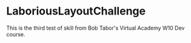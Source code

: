 # LaboriousLayoutChallenge
This is the third test of skill from Bob Tabor's Virtual Academy W10 Dev course.
